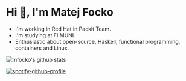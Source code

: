 # Hi 👋, I'm Matej Focko

- I'm working in Red Hat in Packit Team.
- I'm studying at FI MUNI.
- Enthusiastic about open-source, Haskell, functional programming, containers and Linux.

![mfocko's github stats](https://github-readme-stats.vercel.app/api?username=mfocko&show_icons=true&theme=tokyonight)

[![spotify-github-profile](https://spotify-github-profile.vercel.app/api/view?uid=mfocko&cover_image=true&theme=default)](https://spotify-github-profile.vercel.app/api/view?uid=mfocko&redirect=true)
